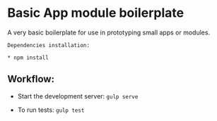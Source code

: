 # Basic App module boilerplate

A very basic boilerplate for use in prototyping small apps or modules.

```
Dependencies installation:

* npm install

```

Workflow:
---

* Start the development server: `gulp serve`

* To run tests: `gulp test`